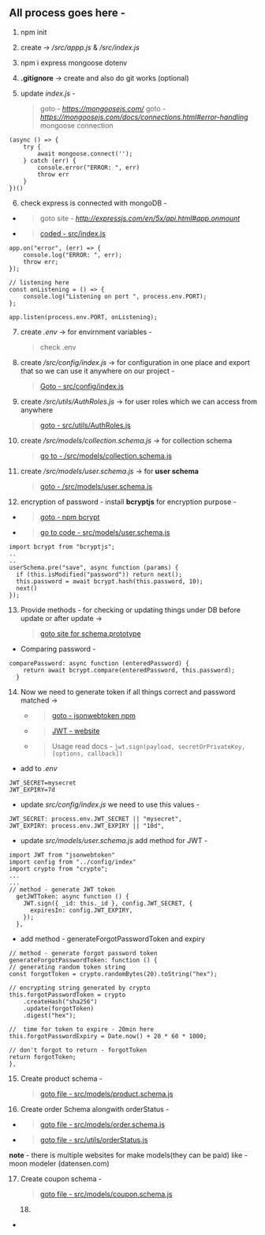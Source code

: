 ## All process goes here -

1. npm init

2. create -> _/src/appp.js_ & _/src/index.js_

3. npm i express mongoose dotenv

4. **.gitignore** -> create and also do git works (optional)

5. update _index.js_ -

   > goto - *https://mongoosejs.com/*
   > goto - *https://mongoosejs.com/docs/connections.html#error-handling*
   > mongoose connection

```
(async () => {
    try {
        await mongoose.connect('');
    } catch (err) {
        console.error("ERROR: ", err)
        throw err
    }
})()
```

6. check express is connected with mongoDB -

- > goto site - *http://expressjs.com/en/5x/api.html#app.onmount*
- > [coded - src/index.js](src/index.js)

```
app.on("error", (err) => {
    console.log("ERROR: ", err);
    throw err;
});

// listening here
const onListening = () => {
    console.log("Listening on port ", process.env.PORT);
};

app.listen(process.env.PORT, onListening);
```

7. create _.env_ -> for envirnment variables -

   > check .env

8. create _/src/config/index.js_ -> for configuration in one place and export that so we can use it anywhere on our project -

   > [Goto - src/config/index.js](src/config/index.js)

9. create _/src/utils/AuthRoles.js_ -> for user roles which we can access from anywhere

   > [goto - src/utils/AuthRoles.js](src/utils/authRoles.js)

10. create _/src/models/collection.schema.js_ -> for collection schema

    > [go to - /src/models/collection.schema.js](src/models/collection.schema.js)

11. create _/src/models/user.schema.js_ -> for **user schema**

    > [goto - /src/models/user.schema.js](src/models/user.schema.js)

12. encryption of password - install **bcryptjs** for encryption purpose -

- > [goto - npm bcrypt](https://www.npmjs.com/package/bcryptjs)
- > [go to code - src/models/user.schema.js](src/models/user.schema.js)

```
import bcrypt from "bcryptjs";
..
..
userSchema.pre("save", async function (params) {
  if (this.isModified("password")) return next();
  this.password = await bcrypt.hash(this.password, 10);
  next()
});
```

13. Provide methods - for checking or updating things under DB before update or after update ->
    > [goto site for schema.prototype](<https://mongoosejs.com/docs/api/schema.html#Schema.prototype.method()>)

- Comparing password -

```
comparePassword: async function (enteredPassword) {
    return await bcrypt.compare(enteredPassword, this.password);
  }
```

14. Now we need to generate token if all things correct and password matched ->
    - > [goto - jsonwebtoken npm](https://www.npmjs.com/package/jsonwebtoken)
    - > [JWT - website](https://jwt.io/)
    - > Usage read docs - `jwt.sign(payload, secretOrPrivateKey, [options, callback])`

- add to _.env_

```
JWT_SECRET=mysecret
JWT_EXPIRY=7d
```

- update _src/config/index.js_ we need to use this values -

```
JWT_SECRET: process.env.JWT_SECRET || "mysecret",
JWT_EXPIRY: process.env.JWT_EXPIRY || "10d",
```

- update _src/models/user.schema.js_ add method for JWT -

```
import JWT from "jsonwebtoken"
import config from "../config/index"
import crypto from "crypto";
...
...
// method - generate JWT token
  getJWTToken: async function () {
    JWT.sign({ _id: this._id }, config.JWT_SECRET, {
      expiresIn: config.JWT_EXPIRY,
    });
  },
```

- add method - generateForgotPasswordToken and expiry

```
// method - generate forgot password token
generateForgotPasswordToken: function () {
// generating random token string
const forgotToken = crypto.randomBytes(20).toString("hex");

// encrypting string generated by crypto
this.forgotPasswordToken = crypto
    .createHash("sha256")
    .update(forgotToken)
    .digest("hex");

//  time for token to expire - 20min here
this.forgotPasswordExpiry = Date.now() + 20 * 60 * 1000;

// don't forgot to return - forgotToken
return forgotToken;
},
```

15. Create product schema -

    > [goto file - src/models/product.schema.js](src/models/product.schema.js)

16. Create order Schema alongwith orderStatus -

- > [goto file - src/models/order.schema.js](src/models/order.schema.js)
- > [goto file - src/utils/orderStatus.js](src/utils/orderStatus.js)

**note** - there is multiple websites for make models(they can be paid) like - moon modeler (datensen.com)

17. Create coupon schema -
    > [goto file - src/models/coupon.schema.js](src/models/coupon.schema.js)

    18. 

-
